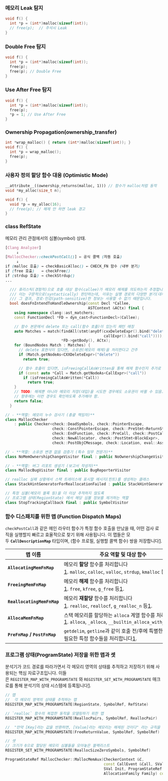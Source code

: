 
### 메모리 Leak 탐지
```cpp
void f() {
  int *p = (int*)malloc(sizeof(int));
  // free(p);  // 주석시 Leak
}
```

### Double Free 탐지
```cpp
void f() {
  int *p = (int*)malloc(sizeof(int));
  free(p);
  free(p); // Double Free
}
```

### Use After Free 탐지
```cpp
void f() {
  int *p = (int*)malloc(sizeof(int));
  free(p);
  *p = 1; // Use After Free
}
```

### Ownership Propagation(ownership_transfer)
```cpp
int *wrap_malloc() { return (int*)malloc(sizeof(int)); }
void f() {
  int *p = wrap_malloc();
  free(p);
}
```

### 사용자 정의 할당 함수 대응 (Optimistic Mode)
```cpp
__attribute__((ownership_returns(malloc, 1))) // 함수가 malloc처럼 동작
void *my_alloc(size_t n);

void f() {
  void *p = my_alloc(16);
  // free(p); // 해제 안 하면 leak 경고
}
```


### class RefState
 메모리 관리 관점에서의 심볼(symbol) 상태.
```scss
[Clang Analyzer]  
     ↓  
[MallocChecker::checkPostCall()] ← 공식 콜백 (자동 호출)  
     ↓  
if (malloc 호출) → checkBasicAlloc() ← CHECK_FN 함수 (내부 분기)  
if (free 호출)   → checkFree()  
if (strdup 호출) → checkStrdup()  
...
```


```cpp
  /// 휴리스틱(경험적)으로 호출 대상 함수(callee)가 메모리 해제를 의도하는지 추정합니다.
  /// 이는 구문적으로(syntactically) 판단하는데, 이유는 실행 경로의 다양한 분기(대체 경로)를 고려해야 하며
  /// 그 결과, 경로-민감(path-sensitive)한 정보는 사용할 수 없기 때문입니다.
  bool doesFnIntendToHandleOwnership(const Decl *Callee,
                                     ASTContext &ACtx) final {
    using namespace clang::ast_matchers;
    const FunctionDecl *FD = dyn_cast<FunctionDecl>(Callee);

    // 함수 본문에서 delete 또는 call(함수 호출)이 있는지 패턴 매칭
    auto Matches = match(findAll(stmt(anyOf(cxxDeleteExpr().bind("delete"),
                                            callExpr().bind("call")))),
                         *FD->getBody(), ACtx);
    for (BoundNodes Match : Matches) {
      // delete 표현식이 있다면, 소유권(메모리 해제)을 처리한다고 간주
      if (Match.getNodeAs<CXXDeleteExpr>("delete"))
        return true;

      // 함수 호출이 있다면, isFreeingCallAsWritten을 통해 해제 함수인지 추가로 확인
      if (const auto *Call = Match.getNodeAs<CallExpr>("call"))
        if (isFreeingCallAsWritten(*Call))
          return true;
    }
    // TODO: 해제뿐 아니라 메모리 저장(대입)을 시도한 경우에도 소유권이 바뀔 수 있음.
    // 향후에는 이런 경우도 확인하도록 추가해야 함.
    return false;
  }

```


```cpp
// - **역할: 메모리 누수 검사기 (총괄 책임자)**
class MallocChecker
    : public Checker<check::DeadSymbols, check::PointerEscape,
                     check::ConstPointerEscape, check::PreStmt<ReturnStmt>,
                     check::EndFunction, check::PreCall, check::PostCall,
                     check::NewAllocator, check::PostStmt<BlockExpr>,
                     check::PostObjCMessage, check::Location, eval::Assume> 

// - **역할: 소유권 변경 없음 검증기 (특수 임무 전문가)**
class NoMemOwnershipChangeVisitor final : public NoOwnershipChangeVisitor

// - **역할: 버그 리포트 생성기 (보고서 작성자)**
class MallocBugVisitor final : public BugReporterVisitor

// realloc 실패 상황에서 스택 트레이스에 표시할 메시지(힌트)를 생성하는 클래스
class StackHintGeneratorForReallocationFailed : public StackHintGeneratorForSymbol

// 특정 심볼(메모리 블록 등)을 더 이상 추적하지 않도록
// 프로그램 상태(RegionState) 에서 해당 심볼 정보를 제거하는 역할
class StopTrackingCallback final : public SymbolVisitor 
```


### 함수 디스패치를 위한 맵 (Function Dispatch Maps)

`checkPostCall`과 같은 메인 라우터 함수가 특정 함수 호출을 만났을 때, 어떤 검사 로직을 실행할지 빠르고 효율적으로 찾기 위해 사용됩니다. 이 맵들은 모두 **`CallDescriptionMap`** 타입이며, (함수 프로필, 실행할 콜백 함수) 쌍을 저장합니다[1](https://clang.llvm.org/doxygen/MallocChecker_8cpp_source.html).

|맵 이름|주요 역할 및 대상 함수|
|---|---|
|**`AllocatingMemFnMap`**|메모리 **할당** 함수를 처리합니다[1](https://clang.llvm.org/doxygen/MallocChecker_8cpp_source.html). `malloc`, `calloc`, `valloc`, `strdup`, `kmalloc` 등[1](https://clang.llvm.org/doxygen/MallocChecker_8cpp_source.html).|
|**`FreeingMemFnMap`**|메모리 **해제** 함수를 처리합니다[1](https://clang.llvm.org/doxygen/MallocChecker_8cpp_source.html). `free`, `kfree`, `g_free` 등[1](https://clang.llvm.org/doxygen/MallocChecker_8cpp_source.html).|
|**`ReallocatingMemFnMap`**|메모리 **재할당** 함수를 처리합니다[1](https://clang.llvm.org/doxygen/MallocChecker_8cpp_source.html). `realloc`, `reallocf`, `g_realloc_n` 등[1](https://clang.llvm.org/doxygen/MallocChecker_8cpp_source.html).|
|**`AllocaMemFnMap`**|스택 메모리를 할당하는 `alloca` 계열 함수를 처리합니다[1](https://clang.llvm.org/doxygen/MallocChecker_8cpp_source.html). `alloca`, `_alloca`, `__builtin_alloca_with_align`[1](https://clang.llvm.org/doxygen/MallocChecker_8cpp_source.html).|
|**`PreFnMap` / `PostFnMap`**|`getdelim`, `getline`과 같이 호출 전/후에 특별한 검사가 필요한 특정 함수들을 처리합니다[1](https://clang.llvm.org/doxygen/MallocChecker_8cpp_source.html).|

### 프로그램 상태(ProgramState) 저장을 위한 맵과 셋

분석기가 코드 경로를 따라가면서 각 메모리 영역의 상태를 추적하고 저장하기 위해 사용되는 핵심 자료구조입니다. 이들은 `REGISTER_MAP_WITH_PROGRAMSTATE` 와 `REGISTER_SET_WITH_PROGRAMSTATE` 매크로를 통해 분석기의 상태 시스템에 등록됩니다[1](https://clang.llvm.org/doxygen/MallocChecker_8cpp_source.html).


```cpp
// 맵
//  각 메모리 영역의 상태를 추적하는 맵
REGISTER_MAP_WITH_PROGRAMSTATE(RegionState, SymbolRef, RefState)

// `realloc` 함수의 복잡한 동작을 모델링하기 위한 맵
REGISTER_MAP_WITH_PROGRAMSTATE(ReallocPairs, SymbolRef, ReallocPair)

//  "만약 [Key]라는 값을 반환하면, [Value]라는 메모리는 해제된 것이다" 라는 규칙을 저장하는 테이블
REGISTER_MAP_WITH_PROGRAMSTATE(FreeReturnValue, SymbolRef, SymbolRef)

// 셋
// 크기가 0으로 할당된 메모리 심볼들을 모아놓은 블랙리스트
REGISTER_SET_WITH_PROGRAMSTATE(ReallocSizeZeroSymbols, SymbolRef)

```


```cpp
ProgramStateRef MallocChecker::MallocMemAux(CheckerContext &C,
                                            const CallEvent &Call, SVal Size,
                                            SVal Init, ProgramStateRef State,
                                            AllocationFamily Family) const {
```



































